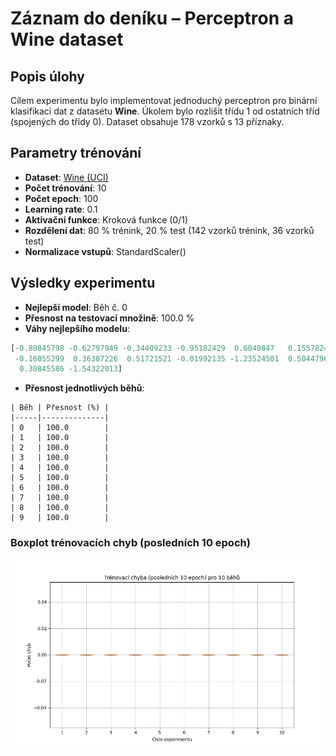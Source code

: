# Záznam do deníku – Perceptron a Wine dataset

## Popis úlohy
Cílem experimentu bylo implementovat jednoduchý perceptron pro binární klasifikaci dat z datasetu **Wine**. Úkolem bylo rozlišit třídu 1 od ostatních tříd (spojených do třídy 0). Dataset obsahuje 178 vzorků s 13 příznaky.

## Parametry trénování
- **Dataset**: [Wine (UCI)](https://archive.ics.uci.edu/dataset/186/wine)
- **Počet trénování**: 10
- **Počet epoch**: 100
- **Learning rate**: 0.1
- **Aktivační funkce**: Kroková funkce (0/1)
- **Rozdělení dat**: 80 % trénink, 20 % test (142 vzorků trénink, 36 vzorků test)
- **Normalizace vstupů**: StandardScaler()

## Výsledky experimentu
- **Nejlepší model**: Běh č. 0
- **Přesnost na testovací množině**: 100.0 %
- **Váhy nejlepšího modelu**:
```python
[-0.80845798 -0.62797949 -0.34409233 -0.95182429  0.6040847   0.15578245
 -0.16055299  0.36387226  0.51721521 -0.01992135 -1.23524501  0.50447961
  0.30845586 -1.54322013]
```
- **Přesnost jednotlivých běhů**:
```
| Běh | Přesnost (%) |
|-----|--------------|
| 0   | 100.0        |
| 1   | 100.0        |
| 2   | 100.0        |
| 3   | 100.0        |
| 4   | 100.0        |
| 5   | 100.0        |
| 6   | 100.0        |
| 7   | 100.0        |
| 8   | 100.0        |
| 9   | 100.0        |
```

### Boxplot trénovacích chyb (posledních 10 epoch)
![Boxplot trénovacích chyb](../images/perceptron_boxplot.png)
